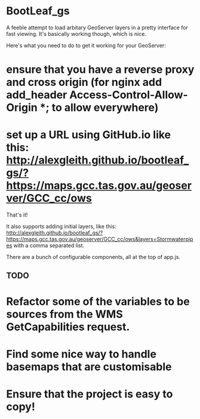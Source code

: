 BootLeaf_gs
========

A feeble attempt to load arbitary GeoServer layers in a pretty interface for fast viewing. It's basically working though, which is nice.

Here's what you need to do to get it working for your GeoServer:
# ensure that you have a reverse proxy and cross origin (for nginx add add_header Access-Control-Allow-Origin *; to allow everywhere)
# set up a URL using GitHub.io like this: http://alexgleith.github.io/bootleaf_gs/?https://maps.gcc.tas.gov.au/geoserver/GCC_cc/ows

That's it!

It also supports adding initial layers, like this: http://alexgleith.github.io/bootleaf_gs/?https://maps.gcc.tas.gov.au/geoserver/GCC_cc/ows&layers=Stormwaterpipes with a comma separated list.

There are a bunch of configurable components, all at the top of app.js.


TODO
----
# Refactor some of the variables to be sources from the WMS GetCapabilities request.
# Find some nice way to handle basemaps that are customisable
# Ensure that the project is easy to copy!